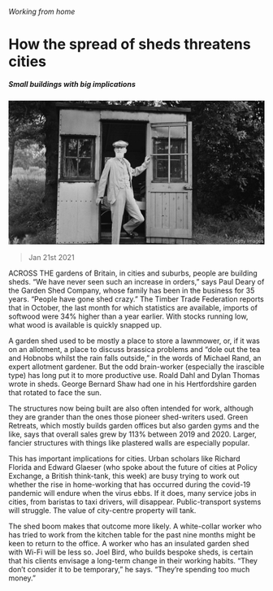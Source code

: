 ###### Working from home

# How the spread of sheds threatens cities 

##### Small buildings with big implications 

![image](images/20210123_BRP005_1.jpg) 

> Jan 21st 2021 


ACROSS THE gardens of Britain, in cities and suburbs, people are building sheds. “We have never seen such an increase in orders,” says Paul Deary of the Garden Shed Company, whose family has been in the business for 35 years. “People have gone shed crazy.” The Timber Trade Federation reports that in October, the last month for which statistics are available, imports of softwood were 34% higher than a year earlier. With stocks running low, what wood is available is quickly snapped up.


A garden shed used to be mostly a place to store a lawnmower, or, if it was on an allotment, a place to discuss brassica problems and “dole out the tea and Hobnobs whilst the rain falls outside,” in the words of Michael Rand, an expert allotment gardener. But the odd brain-worker (especially the irascible type) has long put it to more productive use. Roald Dahl and Dylan Thomas wrote in sheds. George Bernard Shaw had one in his Hertfordshire garden that rotated to face the sun.



The structures now being built are also often intended for work, although they are grander than the ones those pioneer shed-writers used. Green Retreats, which mostly builds garden offices but also garden gyms and the like, says that overall sales grew by 113% between 2019 and 2020. Larger, fancier structures with things like plastered walls are especially popular.


This has important implications for cities. Urban scholars like Richard Florida and Edward Glaeser (who spoke about the future of cities at Policy Exchange, a British think-tank, this week) are busy trying to work out whether the rise in home-working that has occurred during the covid-19 pandemic will endure when the virus ebbs. If it does, many service jobs in cities, from baristas to taxi drivers, will disappear. Public-transport systems will struggle. The value of city-centre property will tank.


The shed boom makes that outcome more likely. A white-collar worker who has tried to work from the kitchen table for the past nine months might be keen to return to the office. A worker who has an insulated garden shed with Wi-Fi will be less so. Joel Bird, who builds bespoke sheds, is certain that his clients envisage a long-term change in their working habits. “They don’t consider it to be temporary,” he says. “They’re spending too much money.”

